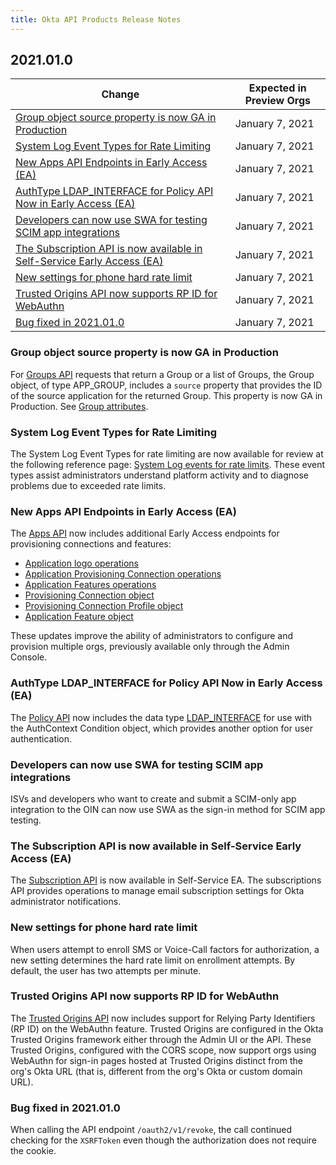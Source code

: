 ```yaml
---
title: Okta API Products Release Notes
---
```


## 2021.01.0

| Change                                                                                              | Expected in Preview Orgs |
|-----------------------------------------------------------------------------------------------------|--------------------------|
| [Group object source property is now GA in Production](#group-object-source-property-is-now-ga-in-production) | January 7, 2021         |
| [System Log Event Types for Rate Limiting](#system-log-event-types-for-rate-limiting) | January 7, 2021          |
| [New Apps API Endpoints in Early Access (EA)](#new-apps-api-endpoints-in-early-access-ea) | January 7, 2021         |
| [AuthType LDAP_INTERFACE for Policy API Now in Early Access (EA)](#authtype-ldap-interface-for-policy-api-now-in-early-access-ea) | January 7, 2021   |
| [Developers can now use SWA for testing SCIM app integrations](#developers-can-now-use-swa-for-testing-scim-app-integrations)      | January 7, 2021          |
| [The Subscription API is now available in Self-Service Early Access (EA)](/#the-subscription-api-is-now-available-in-self-service-early-access-ea) | January 7, 2021          |
| [New settings for phone hard rate limit](/#new-settings-for-phone-hard-rate-limit) | January 7, 2021          |
| [Trusted Origins API now supports RP ID for WebAuthn](#trusted-origins-api-now-supports-rp-id-for-webauthn) | January 7, 2021         |
| [Bug fixed in 2021.01.0](/#bug-fixed-in-2021-01-0) | January 7, 2021         |

### Group object source property is now GA in Production

For [Groups API](/docs/reference/api/groups/) requests that return a Group or a list of Groups, the Group object, of type APP_GROUP, includes a `source` property that provides the ID of the source application for the returned Group. This property is now GA in Production. See [Group attributes](/docs/reference/api/groups/#group-attributes).<!--OKTA-326611-->

### System Log Event Types for Rate Limiting

The System Log Event Types for rate limiting are now available for review at the following reference page: [System Log events for rate limits](/docs/reference/rl-system-log-events/). These event types assist administrators understand platform activity and to diagnose problems due to exceeded rate limits.<!--OKTA-352182-->

### New Apps API Endpoints in Early Access (EA)

The [Apps API](/docs/reference/api/apps/) now includes additional Early Access endpoints for provisioning connections and features:

- [Application logo operations](/docs/reference/api/apps/#application-logo-operations)
- [Application Provisioning Connection operations](/docs/reference/api/apps/#application-provisioning-connection-operations)
- [Application Features operations](/docs/reference/api/apps/#application-feature-operations)
- [Provisioning Connection object](/docs/reference/api/apps/#provisioning-connection-object)
- [Provisioning Connection Profile object](/docs/reference/api/apps/#provisioning-connection-profile-object)
- [Application Feature object](/docs/reference/api/apps/#application-feature-object)

These updates improve the ability of administrators to configure and provision multiple orgs, previously available only through the Admin Console.<!--OKTA-331852-->

### AuthType LDAP_INTERFACE for Policy API Now in Early Access (EA)

The [Policy API](/docs/reference/api/policy/) now includes the data type [LDAP_INTERFACE](/docs/reference/api/policy/#authcontext-condition-object) for use with the AuthContext Condition object, which provides another option for user authentication.<!--OKTA-343973-->

### Developers can now use SWA for testing SCIM app integrations

ISVs and developers who want to create and submit a SCIM-only app integration to the OIN can now use SWA as the sign-in method for SCIM app testing.<!--OKTA-352742-->

### The Subscription API is now available in Self-Service Early Access (EA)

The [Subscription API](/docs/reference/api/admin-notifications/) is now available in Self-Service EA. The subscriptions API provides operations to manage email subscription settings for Okta administrator notifications.<!--OKTA-325794-->

### New settings for phone hard rate limit

When users attempt to enroll SMS or Voice-Call factors for authorization, a new setting determines the hard rate limit on enrollment attempts. By default, the user has two attempts per minute.<!--OKTA-355134-->

### Trusted Origins API now supports RP ID for WebAuthn

The [Trusted Origins API](/docs/reference/api/trusted-origins/) now includes support for Relying Party Identifiers (RP ID) on the WebAuthn feature. Trusted Origins are configured in the Okta Trusted Origins framework either through the Admin UI or the API. These Trusted Origins, configured with the CORS scope, now support orgs using WebAuthn for sign-in pages hosted at Trusted Origins distinct from the org's Okta URL (that is, different from the org's Okta or custom domain URL).<!--OKTA-352629-->

### Bug fixed in 2021.01.0

When calling the API endpoint `/oauth2/v1/revoke`, the call continued checking for the 	`XSRFToken` even though the authorization does not require the cookie.
